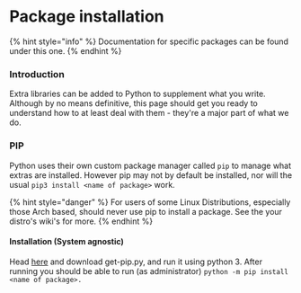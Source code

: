 # Package installation

{% hint style="info" %}
Documentation for specific packages can be found under this one.
{% endhint %}

### Introduction

Extra libraries can be added to Python to supplement what you write. Although by no means definitive, this page should get you ready to understand how to at least deal with them - they're a major part of what we do.

### PIP

Python uses their own custom package manager called `pip` to manage what extras are installed. However pip may not by default be installed, nor will the usual `pip3 install <name of package>` work.

{% hint style="danger" %}
For users of some Linux Distributions, especially those Arch based, should never use pip to install a package. See the your distro's wiki's for more.
{% endhint %}

#### Installation \(System agnostic\)

Head [here](https://bootstrap.pypa.io/get-pip.py) and download get-pip.py, and run it using python 3. After running you should be able to run \(as administrator\) `python -m pip install <name of package>.` 



